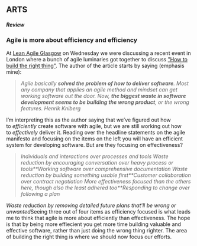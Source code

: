 ## ARTS

##### Review

### Agile is more about efficiency and efficiency
    
At [Lean Agile Glasgow](https://twitter.com/LeanAgileGLA) on Wednesday we were discussing a recent event in London where a bunch of agile luminaries got together to discuss ["How to build the right thing"](http://blog.crisp.se/2013/02/12/henrikkniberg/how-to-build-the-right-thing).
The author of the article starts by saying (emphasis mine):
>*Agile basically ****solved the problem of how to deliver software****. Most any company that applies an agile method and mindset can get working software out the door. Now, ****the biggest waste in software development seems to be building the wrong product****, or the wrong features.*
>*Henrik Kniberg*

I’m interpreting this as the author saying that we’ve figured out how to *efficiently* create software with agile, but we are still working out how to *effectively* deliver it.
Reading over the headline statements on the agile manifesto and focusing on the items on the left you will have an efficient system for developing software. But are they focusing on effectiveness?
>*Individuals and interactions over processes and tools*
>*Waste reduction by encouraging conversation over heavy process or tools**Working software over comprehensive documentation*
>*Waste reduction by building something usable first**Customer collaboration over contract negotiation*
>*More effectiveness focused than the others here, though also the least adhered too**Responding to change over following a plan*

*Waste reduction by removing detailed future plans that'll be wrong or unwanted*Seeing three out of four items as efficiency focused is what leads me to think that agile is more about efficiently than effectiveness. The hope is that by being more effiecient you get more time building valuable and effective software, rather than just doing the wrong thing righter. The area of building the right thing is where we should now focus our efforts.

